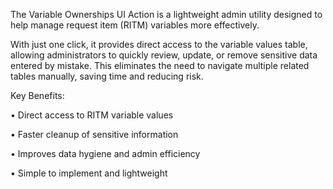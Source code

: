The Variable Ownerships UI Action is a lightweight admin utility designed to help manage request item (RITM) variables more effectively.

With just one click, it provides direct access to the variable values table, allowing administrators to quickly review, update, or remove sensitive data entered by mistake. This eliminates the need to navigate multiple related tables manually, saving time and reducing risk.

Key Benefits:

• Direct access to RITM variable values

• Faster cleanup of sensitive information

• Improves data hygiene and admin efficiency

• Simple to implement and lightweight
